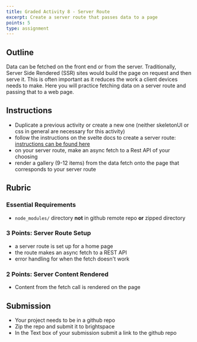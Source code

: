 ```yaml
---
title: Graded Activity 8 - Server Route
excerpt: Create a server route that passes data to a page
points: 5
type: assignment
---
```


## Outline

Data can be fetched on the front end or from the server. Traditionally, Server Side Rendered (SSR) sites would build the page on request and then serve it. This is often important as it reduces the work a client devices needs to make. Here you will practice fetching data on a server route and passing that to a web page.

## Instructions

- Duplicate a previous activity or create a new one (neither skeletonUI or css in general are necessary for this activity)
- follow the instructions on the svelte docs to create a server route: [instructions can be found here](https://kit.svelte.dev/docs/routing)
- on your server route, make an async fetch to a Rest API of your choosing
- render a gallery (9-12 items) from the data fetch onto the page that corresponds to your server route

## Rubric

### Essential Requirements

- `node_modules/` directory **not** in github remote repo **or** zipped directory

### 3 Points: Server Route Setup

- a server route is set up for a home page
- the route makes an async fetch to a REST API
- error handling for when the fetch doesn't work

### 2 Points: Server Content Rendered

- Content from the fetch call is rendered on the page

## Submission

- Your project needs to be in a github repo
- Zip the repo and submit it to brightspace
- In the Text box of your submission submit a link to the github repo
